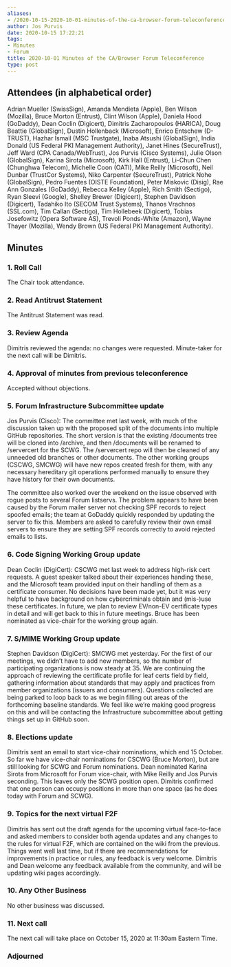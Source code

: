 ```yaml
---
aliases:
- /2020-10-15-2020-10-01-minutes-of-the-ca-browser-forum-teleconference/
author: Jos Purvis
date: 2020-10-15 17:22:21
tags:
- Minutes
- Forum
title: 2020-10-01 Minutes of the CA/Browser Forum Teleconference
type: post
---
```


## Attendees (in alphabetical order) 

Adrian Mueller (SwissSign), Amanda Mendieta (Apple), Ben Wilson (Mozilla), Bruce Morton (Entrust), Clint Wilson (Apple), Daniela Hood (GoDaddy), Dean Coclin (Digicert), Dimitris Zacharopoulos (HARICA), Doug Beattie (GlobalSign), Dustin Hollenback (Microsoft), Enrico Entschew (D-TRUST), Hazhar Ismail (MSC Trustgate), Inaba Atsushi (GlobalSign), India Donald (US Federal PKI Management Authority), Janet Hines (SecureTrust), Jeff Ward (CPA Canada/WebTrust), Jos Purvis (Cisco Systems), Julie Olson (GlobalSign), Karina Sirota (Microsoft), Kirk Hall (Entrust), Li-Chun Chen (Chunghwa Telecom), Michelle Coon (OATI), Mike Reilly (Microsoft), Neil Dunbar (TrustCor Systems), Niko Carpenter (SecureTrust), Patrick Nohe (GlobalSign), Pedro Fuentes (OISTE Foundation), Peter Miskovic (Disig), Rae Ann Gonzales (GoDaddy), Rebecca Kelley (Apple), Rich Smith (Sectigo), Ryan Sleevi (Google), Shelley Brewer (Digicert), Stephen Davidson (Digicert), Tadahiko Ito (SECOM Trust Systems), Thanos Vrachnos (SSL.com), Tim Callan (Sectigo), Tim Hollebeek (Digicert), Tobias Josefowitz (Opera Software AS), Trevoli Ponds-White (Amazon), Wayne Thayer (Mozilla), Wendy Brown (US Federal PKI Management Authority).

## Minutes 

### 1. Roll Call 

The Chair took attendance.

### 2. Read Antitrust Statement 

The Antitrust Statement was read.

### 3. Review Agenda 

Dimitris reviewed the agenda: no changes were requested. Minute-taker for the next call will be Dimitris.

### 4. Approval of minutes from previous teleconference 

Accepted without objections.

### 5. Forum Infrastructure Subcommittee update 

Jos Purvis (Cisco): The committee met last week, with much of the discussion taken up with the proposed split of the documents into multiple GitHub repositories. The short version is that the existing /documents tree will be cloned into /archive, and then /documents will be renamed to /servercert for the SCWG. The /servercert repo will then be cleaned of any unneeded old branches or other documents. The other working groups (CSCWG, SMCWG) will have new repos created fresh for them, with any necessary hereditary git operations performed manually to ensure they have history for their own documents.

The committee also worked over the weekend on the issue observed with rogue posts to several Forum listservs. The problem appears to have been caused by the Forum mailer server not checking SPF records to reject spoofed emails; the team at GoDaddy quickly responded by updating the server to fix this. Members are asked to carefully review their own email servers to ensure they are setting SPF records correctly to avoid rejected emails to lists.

### 6. Code Signing Working Group update 

Dean Coclin (DigiCert): CSCWG met last week to address high-risk cert requests. A guest speaker talked about their experiences handing these, and the Microsoft team provided input on their handling of them as a certificate consumer. No decisions have been made yet, but it was very helpful to have background on how cybercriminals obtain and (mis-)use these certificates. In future, we plan to review EV/non-EV certificate types in detail and will get back to this in future meetings. Bruce has been nominated as vice-chair for the working group again.

### 7. S/MIME Working Group update 

Stephen Davidson (DigiCert): SMCWG met yesterday. For the first of our meetings, we didn’t have to add new members, so the number of participating organizations is now steady at 35. We are continuing the approach of reviewing the certificate profile for leaf certs field by field, gathering information about standards that may apply and practices from member organizations (issuers and consumers). Questions collected are being parked to loop back to as we begin filling out areas of the forthcoming baseline standards. We feel like we’re making good progress on this and will be contacting the Infrastructure subcommittee about getting things set up in GitHub soon.

### 8. Elections update 

Dimitris sent an email to start vice-chair nominations, which end 15 October. So far we have vice-chair nominations for CSCWG (Bruce Morton), but are still looking for SCWG and Forum nominations. Dean nominated Karina Sirota from Microsoft for Forum vice-chair, with Mike Reilly and Jos Purvis seconding. This leaves only the SCWG position open. Dimitris confirmed that one person can occupy positions in more than one space (as he does today with Forum and SCWG).

### 9. Topics for the next virtual F2F 

Dimitris has sent out the draft agenda for the upcoming virtual face-to-face and asked members to consider both agenda updates and any changes to the rules for virtual F2F, which are contained on the wiki from the previous. Things went well last time, but if there are recommendations for improvements in practice or rules, any feedback is very welcome. Dimitris and Dean welcome any feedback available from the community, and will be updating wiki pages accordingly.

### 10. Any Other Business 

No other business was discussed.

### 11. Next call 

The next call will take place on October 15, 2020 at 11:30am Eastern Time.

### Adjourned